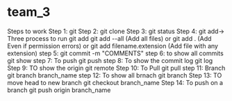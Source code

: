 # team_3
Steps to work
Step 1: git 
Step 2: git clone
Step 3: git status
Step 4: git add->
	Three process to run git add
	git add --all	(Add all files)
	or 
	git add .	(Add Even if permission errors)
	or 
	git add filename.extension	(Add file with any extension)
step 5: git commit -m "COMMENTS"
step 6: to show all commits 	git  show
step 7:  To push   git push
step 8: To show the commit log		git log
Step 9: TO show the origin	git remote
Step 10: To Pull   git pull
step 11:  Branch   git branch branch_name
step 12: To show all brnach git branch
Step 13: TO move head to new branch 	git checkout branch_name
Step 14: To push on a branch git push origin branch_name

